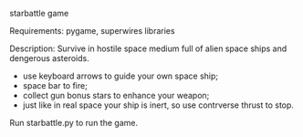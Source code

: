 starbattle game

Requirements: pygame, superwires libraries

Description: Survive in hostile space medium full of alien space ships and dengerous asteroids.
 - use keyboard arrows to guide your own space ship; 
 - space bar to fire;
 - collect gun bonus stars to enhance your weapon;
 - just like in real space your ship is inert, so use contrverse thrust to stop.

Run starbattle.py to run the game.
